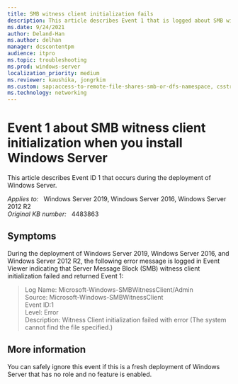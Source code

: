 ```yaml
---
title: SMB witness client initialization fails
description: This article describes Event 1 that is logged about SMB witness client initialization when you install Windows Server.
ms.date: 9/24/2021
author: Deland-Han
ms.author: delhan
manager: dcscontentpm
audience: itpro
ms.topic: troubleshooting
ms.prod: windows-server
localization_priority: medium
ms.reviewer: kaushika, jongrkim
ms.custom: sap:access-to-remote-file-shares-smb-or-dfs-namespace, csstroubleshoot
ms.technology: networking
---
```

# Event 1 about SMB witness client initialization when you install Windows Server

This article describes Event ID 1 that occurs during the deployment of Windows Server.

_Applies to:_ &nbsp; Windows Server 2019, Windows Server 2016, Windows Server 2012 R2  
_Original KB number:_ &nbsp; 4483863

## Symptoms

During the deployment of Windows Server 2019, Windows Server 2016, and Windows Server 2012 R2, the following error message is logged in Event Viewer indicating that Server Message Block (SMB) witness client initialization failed and returned Event 1:

> Log Name: Microsoft-Windows-SMBWitnessClient/Admin  
Source: Microsoft-Windows-SMBWitnessClient  
Event ID:1  
Level: Error  
Description: Witness Client initialization failed with error (The system cannot find the file specified.)

## More information  

You can safely ignore this event if this is a fresh deployment of Windows Server that has no role and no feature is enabled.

